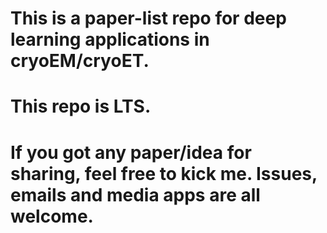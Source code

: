 # This is a paper-list repo for deep learning applications in cryoEM/cryoET. 
# This repo is LTS.
# If you got any paper/idea for sharing, feel free to kick me. Issues, emails and media apps are all welcome.
